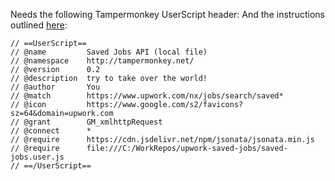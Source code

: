 Needs the following Tampermonkey UserScript header:
And the instructions outlined [here](https://stackoverflow.com/a/55568502/13090033):


```
// ==UserScript==
// @name         Saved Jobs API (local file)
// @namespace    http://tampermonkey.net/
// @version      0.2
// @description  try to take over the world!
// @author       You
// @match        https://www.upwork.com/nx/jobs/search/saved*
// @icon         https://www.google.com/s2/favicons?sz=64&domain=upwork.com
// @grant        GM_xmlhttpRequest
// @connect      *
// @require      https://cdn.jsdelivr.net/npm/jsonata/jsonata.min.js
// @require      file:///C:/WorkRepos/upwork-saved-jobs/saved-jobs.user.js
// ==/UserScript==
```